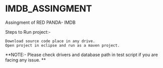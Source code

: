 # IMDB_ASSINGMENT
Assingment of RED PANDA- IMDB

Steps to Run project:-

    Download source code place in any drive.
    Open project in eclipse and run as a maven project.

**NOTE:- Please check drivers and database path in test script if you are facing any issue. **
